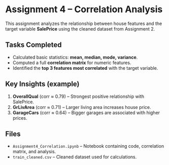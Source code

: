 # Assignment 4 – Correlation Analysis

This assignment analyzes the relationship between house features and the target variable **SalePrice** using the cleaned dataset from Assignment 2.

## Tasks Completed
- Calculated basic statistics: **mean, median, mode, variance**.
- Computed a full **correlation matrix** for numeric features.
- Identified the **top 3 features most correlated** with the target variable.

## Key Insights (example)
1. **OverallQual** (corr ≈ 0.79) – Strongest positive relationship with SalePrice.
2. **GrLivArea** (corr ≈ 0.71) – Larger living area increases house price.
3. **GarageCars** (corr ≈ 0.64) – Bigger garages are associated with higher prices.

## Files
- `Assignment4_Correlation.ipynb` – Notebook containing code, correlation matrix, and analysis.
- `train_cleaned.csv` – Cleaned dataset used for calculations.

